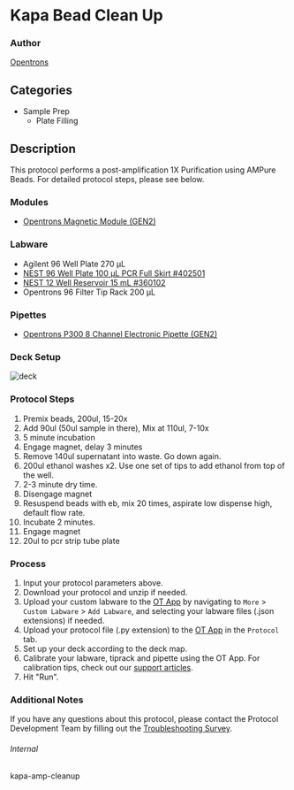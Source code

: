 # Kapa Bead Clean Up


### Author
[Opentrons](https://opentrons.com/)


## Categories
* Sample Prep
	* Plate Filling


## Description
This protocol performs a post-amplification 1X Purification using AMPure Beads. For detailed protocol steps, please see below.


### Modules
* [Opentrons Magnetic Module (GEN2)](https://shop.opentrons.com/magnetic-module-gen2/)


### Labware
* Agilent 96 Well Plate 270 µL
* [NEST 96 Well Plate 100 µL PCR Full Skirt #402501](http://www.cell-nest.com/page94?_l=en&product_id=97&product_category=96)
* [NEST 12 Well Reservoir 15 mL #360102](http://www.cell-nest.com/page94?_l=en&product_id=102)
* Opentrons 96 Filter Tip Rack 200 µL


### Pipettes
* [Opentrons P300 8 Channel Electronic Pipette (GEN2)](https://shop.opentrons.com/8-channel-electronic-pipette/)


### Deck Setup
![deck](https://opentrons-protocol-library-website.s3.amazonaws.com/custom-README-images/kapa-amp/Screen+Shot+2024-01-25+at+11.44.39+AM.png)



### Protocol Steps
1. Premix beads, 200ul, 15-20x
2. Add 90ul (50ul sample in there), Mix at 110ul, 7-10x
3. 5 minute incubation
4. Engage magnet, delay 3 minutes
5. Remove 140ul supernatant into waste. Go down again.
6. 200ul ethanol washes x2. Use one set of tips to add ethanol from top of the well.
7. 2-3 minute dry time.
8. Disengage magnet
9. Resuspend beads with eb, mix 20 times, aspirate low dispense high, default flow rate.
10. Incubate 2 minutes.
11. Engage magnet
12. 20ul to pcr strip tube plate



### Process
1. Input your protocol parameters above.
2. Download your protocol and unzip if needed.
3. Upload your custom labware to the [OT App](https://opentrons.com/ot-app) by navigating to `More` > `Custom Labware` > `Add Labware`, and selecting your labware files (.json extensions) if needed.
4. Upload your protocol file (.py extension) to the [OT App](https://opentrons.com/ot-app) in the `Protocol` tab.
5. Set up your deck according to the deck map.
6. Calibrate your labware, tiprack and pipette using the OT App. For calibration tips, check out our [support articles](https://support.opentrons.com/en/collections/1559720-guide-for-getting-started-with-the-ot-2).
7. Hit "Run".


### Additional Notes
If you have any questions about this protocol, please contact the Protocol Development Team by filling out the [Troubleshooting Survey](https://protocol-troubleshooting.paperform.co/).


###### Internal
kapa-amp-cleanup
